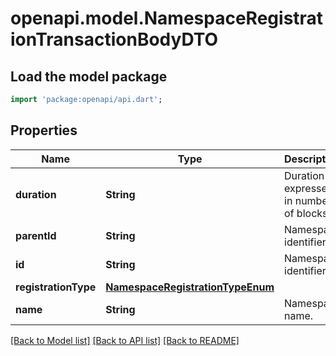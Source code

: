 # openapi.model.NamespaceRegistrationTransactionBodyDTO

## Load the model package
```dart
import 'package:openapi/api.dart';
```

## Properties
Name | Type | Description | Notes
------------ | ------------- | ------------- | -------------
**duration** | **String** | Duration expressed in number of blocks. | [optional] 
**parentId** | **String** | Namespace identifier. | [optional] 
**id** | **String** | Namespace identifier. | 
**registrationType** | [**NamespaceRegistrationTypeEnum**](NamespaceRegistrationTypeEnum.md) |  | 
**name** | **String** | Namespace name. | 

[[Back to Model list]](../README.md#documentation-for-models) [[Back to API list]](../README.md#documentation-for-api-endpoints) [[Back to README]](../README.md)


